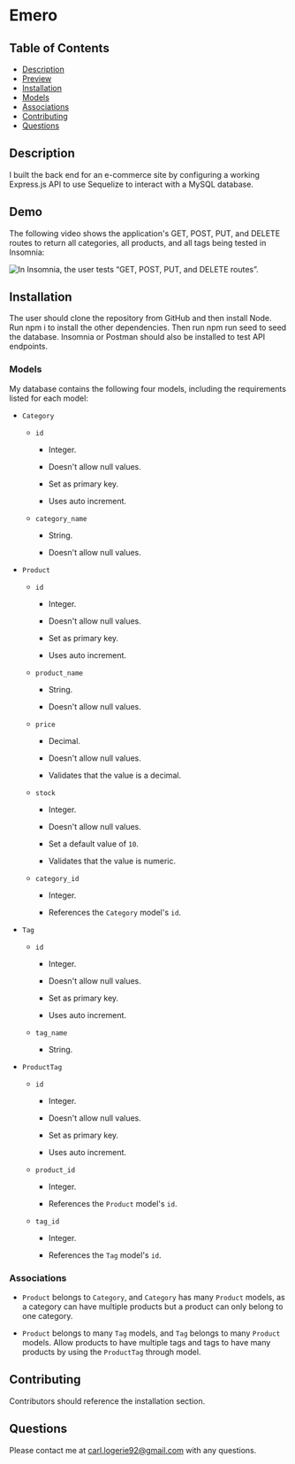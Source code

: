 # Emero

## Table of Contents
* [Description](#description)
* [Preview](#preview)
* [Installation](#installation)
* [Models](#models)
* [Associations](#associations)
* [Contributing](#contributing)
* [Questions](#questions)

## Description

I built the back end for an e-commerce site by configuring a working Express.js API to use Sequelize to interact with a MySQL database.

## Demo

The following video shows the application's GET, POST, PUT, and DELETE routes to return all categories, all products, and all tags being tested in Insomnia:

![In Insomnia, the user tests “GET, POST, PUT, and DELETE routes”.](https://drive.google.com/file/d/18rZz6oNMgsUMHe2hRTRK31uA3Y_08qdd/view)

## Installation 
The user should clone the repository from GitHub and then install Node. Run npm i to install the other dependencies. Then run npm run seed to seed the database. Insomnia or Postman should also be installed to test API endpoints. 


### Models

My database contains the following four models, including the requirements listed for each model:

* `Category`

  * `id`

    * Integer.
  
    * Doesn't allow null values.
  
    * Set as primary key.
  
    * Uses auto increment.

  * `category_name`
  
    * String.
  
    * Doesn't allow null values.

* `Product`

  * `id`
  
    * Integer.
  
    * Doesn't allow null values.
  
    * Set as primary key.
  
    * Uses auto increment.

  * `product_name`
  
    * String.
  
    * Doesn't allow null values.

  * `price`
  
    * Decimal.
  
    * Doesn't allow null values.
  
    * Validates that the value is a decimal.

  * `stock`
  
    * Integer.
  
    * Doesn't allow null values.
  
    * Set a default value of `10`.
  
    * Validates that the value is numeric.

  * `category_id`
  
    * Integer.
  
    * References the `Category` model's `id`.

* `Tag`

  * `id`
  
    * Integer.
  
    * Doesn't allow null values.
  
    * Set as primary key.
  
    * Uses auto increment.

  * `tag_name`
  
    * String.

* `ProductTag`

  * `id`

    * Integer.

    * Doesn't allow null values.

    * Set as primary key.

    * Uses auto increment.

  * `product_id`

    * Integer.

    * References the `Product` model's `id`.

  * `tag_id`

    * Integer.

    * References the `Tag` model's `id`.

### Associations

* `Product` belongs to `Category`, and `Category` has many `Product` models, as a category can have multiple products but a product can only belong to one category.

* `Product` belongs to many `Tag` models, and `Tag` belongs to many `Product` models. Allow products to have multiple tags and tags to have many products by using the `ProductTag` through model.

## Contributing 
Contributors should reference the installation section.  

## Questions
Please contact me at carl.logerie92@gmail.com with any questions.